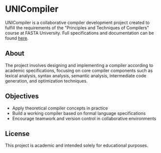 # UNICompiler

UNICompiler is a collaborative compiler development project created to fulfill the requirements of the "Principles and Techniques of Compilers" course at FASTA University. Full specifications and documentation can be found [here](https://drive.google.com/drive/u/3/folders/1YnIEmRo17Ls3fQ2ThJ4WGl_b1RcdHKNN).

## About

The project involves designing and implementing a compiler according to academic specifications, focusing on core compiler components such as lexical analysis, syntax analysis, semantic analysis, intermediate code generation, and optimization techniques.

## Objectives

- Apply theoretical compiler concepts in practice  
- Build a working compiler based on formal language specifications  
- Encourage teamwork and version control in collaborative environments

## License

This project is academic and intended solely for educational purposes.
